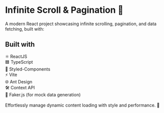 # Infinite Scroll & Pagination 🔄
A modern React project showcasing infinite scrolling, pagination, and data fetching, built with:

## Built with
⚛️ ReactJS
<br />
🟦 TypeScript
<br />
💅 Styled-Components
<br />
⚡ Vite
<br />
🌐 Ant Design
<br />
🛠️ Context API
<br />
🤖 Faker.js (for mock data generation)
<br/>
<br/>
Effortlessly manage dynamic content loading with style and performance. 🚀
